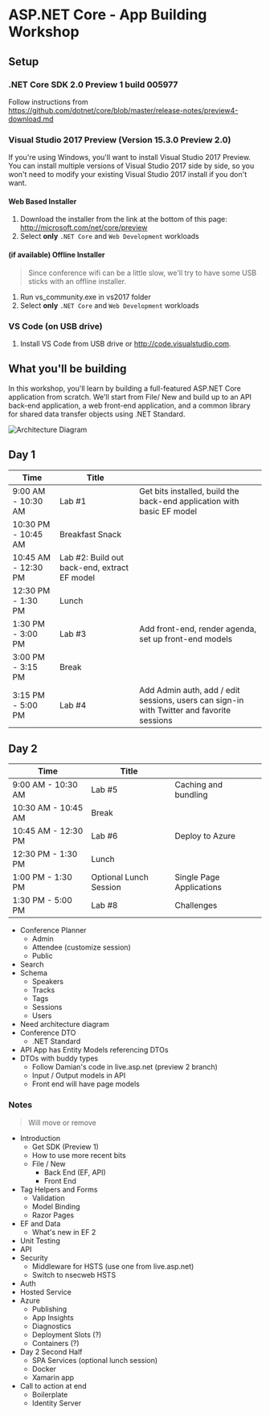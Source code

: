 # ASP.NET Core - App Building Workshop

## Setup

### .NET Core SDK 2.0 Preview 1 build 005977
Follow instructions from https://github.com/dotnet/core/blob/master/release-notes/preview4-download.md

### Visual Studio 2017 Preview (Version 15.3.0 Preview 2.0)
If you're using Windows, you'll want to install Visual Studio 2017 Preview. You can install multiple versions of Visual Studio 2017 side by side, so you won't need to modify your existing Visual Studio 2017 install if you don't want.

#### Web Based Installer
1. Download the installer from the link at the bottom of this page: http://microsoft.com/net/core/preview
1. Select **only** `.NET Core` and `Web Development` workloads

#### (if available) Offline Installer
> Since conference wifi can be a little slow, we'll try to have some USB sticks with an offline installer.
1. Run vs_community.exe in vs2017 folder
1. Select **only** `.NET Core` and `Web Development` workloads

### VS Code (on USB drive)
1. Install VS Code from USB drive or http://code.visualstudio.com.

## What you'll be building
In this workshop, you'll learn by building a full-featured ASP.NET Core application from scratch. We'll start from File/ New and build up to an API back-end application, a web front-end application, and a common library for shared data transfer objects using .NET Standard.

![Architecture Diagram](https://rawgit.com/jongalloway/aspnetcore-app-workshop/master/docs/architecture-diagram.svg)

## Day 1
| Time | Title |  |
| ---- | ----- | ---- |
| 9:00 AM - 10:30 AM | Lab #1 | Get bits installed, build the back-end application with basic EF model |
| 10:30 PM - 10:45 AM | Breakfast Snack | |
| 10:45 AM - 12:30 PM | Lab #2: Build out back-end, extract EF model |  |
| 12:30 PM - 1:30 PM | Lunch | |
| 1:30 PM - 3:00 PM | Lab #3 | Add front-end, render agenda, set up front-end models |
| 3:00 PM - 3:15 PM | Break | |
| 3:15 PM - 5:00 PM | Lab #4 | Add Admin auth, add / edit sessions, users can sign-in with Twitter and favorite sessions |

## Day 2
| Time | Title |  |
| ---- | ----- | ---- |
| 9:00 AM - 10:30 AM | Lab #5 | Caching and bundling |
| 10:30 AM - 10:45 AM | Break | |
| 10:45 AM - 12:30 PM | Lab #6 | Deploy to Azure |
| 12:30 PM - 1:30 PM | Lunch | |
| 1:00 PM - 1:30 PM | Optional Lunch Session | Single Page Applications | Jon |
| 1:30 PM - 5:00 PM | Lab #8 | Challenges |

* Conference Planner
  * Admin
  * Attendee (customize session)
  * Public
* Search
* Schema
  * Speakers
  * Tracks
  * Tags
  * Sessions
  * Users
* Need architecture diagram
* Conference DTO
  * .NET Standard
* API App has Entity Models referencing DTOs
* DTOs with buddy types
  * Follow Damian's code in live.asp.net (preview 2 branch)
  * Input / Output models in API
  * Front end will have page models

### Notes
> Will move or remove  
* Introduction
  * Get SDK (Preview 1)
  * How to use more recent bits
  * File / New
    * Back End (EF, API)
    * Front End
* Tag Helpers and Forms
  * Validation
  * Model Binding
  * Razor Pages
* EF and Data
  * What's new in EF 2
* Unit Testing
* API
* Security
  * Middleware for HSTS (use one from live.asp.net)
  * Switch to nsecweb HSTS
* Auth
* Hosted Service
* Azure
  * Publishing
  * App Insights
  * Diagnostics
  * Deployment Slots (?)
  * Containers (?)
* Day 2 Second Half
  * SPA Services (optional lunch session)
  * Docker
  * Xamarin app
* Call to action at end
  * Boilerplate
  * Identity Server
